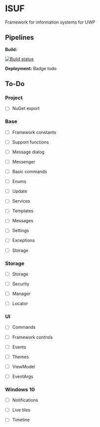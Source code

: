 # ISUF
Framework for information systems for UWP

## Pipelines
**Build:**

[![Build status](https://goid.visualstudio.com/ISUF/_apis/build/status/ISUF%20-%20VSO%20Build)](https://goid.visualstudio.com/ISUF/_build/latest?definitionId=11)


**Deployment:** Badge todo

## To-Do

### Project

- [ ] NuGet export

### Base

- [ ] Framework constants

- [ ] Support functions

- [ ] Message dialog

- [ ] Messenger

- [ ] Basic commands

- [ ] Enums

- [ ] Update

- [ ] Services

- [ ] Templates

- [ ] Messages

- [ ] Settings

- [ ] Exceptions

- [ ] Storage

### Storage

- [ ] Storage

- [ ] Security

- [ ] Manager

- [ ] Locator

### UI

- [ ] Commands

- [ ] Framework controls

- [ ] Events

- [ ] Themes

- [ ] ViewModel

- [ ] EventArgs

### Windows 10

- [ ] Notifications

- [ ] Live tiles

- [ ] Timeline
 
